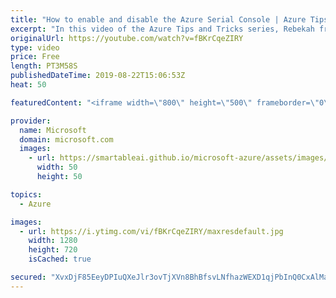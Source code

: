 ```yaml
---
title: "How to enable and disable the Azure Serial Console | Azure Tips and Tricks"
excerpt: "In this video of the Azure Tips and Tricks series, Rebekah from the Azure Serial Console team will show you how to enable and disable the Serial Console service for your Azure subscription through a REST API call and our Azure API site. This will be helpful if you want to restrict access to the Serial"
originalUrl: https://youtube.com/watch?v=fBKrCqeZIRY
type: video
price: Free
length: PT3M58S
publishedDateTime: 2019-08-22T15:06:53Z
heat: 50

featuredContent: "<iframe width=\"800\" height=\"500\" frameborder=\"0\" src=\"https://www.youtube.com/embed/fBKrCqeZIRY\" allow=\"accelerometer; autoplay; encrypted-media; gyroscope; picture-in-picture\" allowfullscreen></iframe>"

provider:
  name: Microsoft
  domain: microsoft.com
  images:
    - url: https://smartableai.github.io/microsoft-azure/assets/images/organizations/microsoft.com-50x50.jpg
      width: 50
      height: 50

topics:
  - Azure

images:
  - url: https://i.ytimg.com/vi/fBKrCqeZIRY/maxresdefault.jpg
    width: 1280
    height: 720
    isCached: true

secured: "XvxDjF85EeyDPIuQXeJlr3ovTjXVn8BhBfsvLNfhazWEXD1qjPbInQ0CxAlMabS+yQfueEl25Y8nebH6ps9fzaWzmg0RPajvdAFb+WEJ3dnSp4MmrqsFHo5BRMfn+wy9EfE2JQApMQldxV7ppW73nOp++3L/pbE9vT0p3Tk3vPrngmeclMBZT+imjwjjnH1G/cyjh1VHy6otY6eiSFjDYDVGX5XfY7ndHNVY3wt7JQtGIPmM7MPYNgtuMuHTXu3wRKb8r6fNsJxTwNE6Zs8GTNEjzoepHDqhieosy9p4/7ZtMBgZJ/jux/lhX0aD9/eI9gPF2+8oUir9k2/IVrpz58Acyxx2O2EwnqTyQ/YbzRntlsiQbtjV8iifsoMTT7taYAqNrN8mVCqCimsV/0QFI1vWI6CO/aV0X0rWhScp/7M=;hO6I5K5xEY+tXsSdBJxg/w=="
---
```


